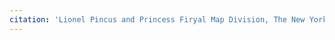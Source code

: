 ```yaml
---
citation: 'Lionel Pincus and Princess Firyal Map Division, The New York Public Library. "Atlas of Staten Island, Richmond County, New York, from official records and surveys; compiled and drawn by F. W. Beers" The New York Public Library Digital Collections. 1874. Cropped and highlighted. https://digitalcollections.nypl.org/items/510d47e2-0b93-a3d9-e040-e00a18064a99'
---
```

